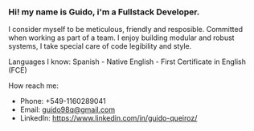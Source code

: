 ### Hi! my name is Guido, i'm a Fullstack Developer.
I consider myself to be meticulous, friendly and resposible. Committed when working as part of a team.
I enjoy building modular and robust systems, I take special care of code legibility and style.

Languages I know:
Spanish - Native
English - First Certificate in English (FCE)

How reach me:
 - Phone: +549-1160289041
 - Email: guido98q@gmail.com
 - LinkedIn: https://www.linkedin.com/in/guido-queiroz/
